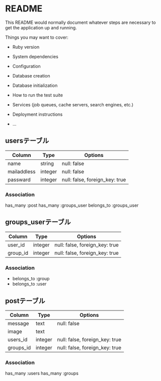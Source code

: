 # README

This README would normally document whatever steps are necessary to get the
application up and running.

Things you may want to cover:

* Ruby version

* System dependencies

* Configuration

* Database creation

* Database initialization

* How to run the test suite

* Services (job queues, cache servers, search engines, etc.)

* Deployment instructions

* ...

## usersテーブル
|Column|Type|Options|
|------|----|-------|
|name|string|null: false|
|mailaddless|integer|null: false|
|passward|integer|null: false, foreign_key: true|

### Association
has_many :post
has_many :groups_user
belongs_to :groups_user

## groups_userテーブル

|Column|Type|Options|
|------|----|-------|
|user_id|integer|null: false, foreign_key: true|
|group_id|integer|null: false, foreign_key: true|

### Association
- belongs_to :group
- belongs_to :user

## postテーブル

|Column|Type|Options|
|------|----|-------|
|message|text|null: false|
|image|text|
|users_id|integer|null: false, foreign_key: true|
|groups_id|integer|null: false, foreign_key: true|

### Association
has_many :users
has_many :groups
